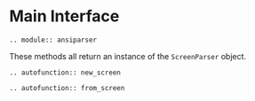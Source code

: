 # Main Interface

```{eval-rst}
.. module:: ansiparser

```

These methods all return an instance of the `ScreenParser` object.

```{eval-rst}
.. autofunction:: new_screen

.. autofunction:: from_screen
    
```


